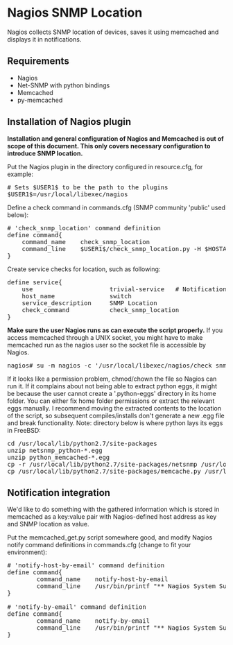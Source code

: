 Nagios SNMP Location
====================

Nagios collects SNMP location of devices, saves it using memcached and displays it in notifications.

Requirements
------------

* Nagios
* Net-SNMP with python bindings
* Memcached
* py-memcached

Installation of Nagios plugin
-----------------------------

**Installation and general configuration of Nagios and Memcached is out of scope of this document. This only covers necessary configuration to introduce SNMP location.**

Put the Nagios plugin in the directory configured in resource.cfg, for example:
<pre>
# Sets $USER1$ to be the path to the plugins
$USER1$=/usr/local/libexec/nagios
</pre>

Define a check command in commands.cfg (SNMP community 'public' used below):
<pre>
# 'check_snmp_location' command definition
define command{
    command_name    check_snmp_location
    command_line    $USER1$/check_snmp_location.py -H $HOSTADDRESS$ -C public
}
</pre>

Create service checks for location, such as following:
<pre>
define service{
    use                     trivial-service   # Notifications disabled
    host_name               switch
    service_description     SNMP Location
    check_command           check_snmp_location
}
</pre>

__Make sure the user Nagios runs as can execute the script properly.__ If you access memcached through a UNIX socket, you might have to make memcached run as the nagios user so the socket file is accessible by Nagios.
<pre>
nagios# su -m nagios -c '/usr/local/libexec/nagios/check_snmp_location.py -H switch -C public'
</pre>

If it looks like a permission problem, chmod/chown the file so Nagios can run it. If it complains about not being able to extract python eggs, it might be because the user cannot create a '.python-eggs' directory in its home folder. You can either fix home folder permissions or extract the relevant eggs manually. I recommend moving the extracted contents to the location of the script, so subsequent compiles/installs don't generate a new .egg file and break functionality. Note: directory below is where python lays its eggs in FreeBSD:
<pre>
cd /usr/local/lib/python2.7/site-packages
unzip netsnmp_python-*.egg
unzip python_memcached-*.egg
cp -r /usr/local/lib/python2.7/site-packages/netsnmp /usr/local/libexec/nagios/
cp /usr/local/lib/python2.7/site-packages/memcache.py /usr/local/libexec/nagios/
</pre>

Notification integration
------------------------

We'd like to do something with the gathered information which is stored in memcached as a key:value pair with Nagios-defined host address as key and SNMP location as value.

Put the memcached_get.py script somewhere good, and modify Nagios notify command definitions in commands.cfg (change to fit your environment):
<pre>
# 'notify-host-by-email' command definition
define command{
        command_name    notify-host-by-email
        command_line    /usr/bin/printf "** Nagios System Surveillence **\n\nNotification Type: %b\nHost: %b\nState: %b\nAddress: %b\nInfo: %b\n\nDate/Time: %b\nLocation: %b" "$NOTIFICATIONTYPE$" "$HOSTNAME$" "$HOSTSTATE$" "$HOSTADDRESS$" "$HOSTOUTPUT$" "$LONGDATETIME$" "`/usr/local/bin/memcached_get.py $HOSTADDRESS$`" | /usr/bin/mail -s "Host $HOSTSTATE$ alert for $HOSTNAME$!" $CONTACTEMAIL$
}

# 'notify-by-email' command definition
define command{
        command_name    notify-by-email
        command_line    /usr/bin/printf "** Nagios System Surveillence **\n\nNotification Type: %b\n\nService: %b\nHost: %b\nAddress: %b\nState: %b\n\nDate/Time: %b\n\nAdditional Info:\n\n%b\nLocation: %b" "$NOTIFICATIONTYPE$" "$SERVICEDESC$" "$HOSTALIAS$" "$HOSTADDRESS$" "$SERVICESTATE$" "$LONGDATETIME$" "$SERVICEOUTPUT$" "`/usr/local/bin/memcached_get.py $HOSTADDRESS$`" | /usr/bin/mail -s "$NOTIFICATIONTYPE$ alert - $HOSTALIAS$/$SERVICEDESC$ is $SERVICESTATE$" $CONTACTEMAIL$
}
</pre>
